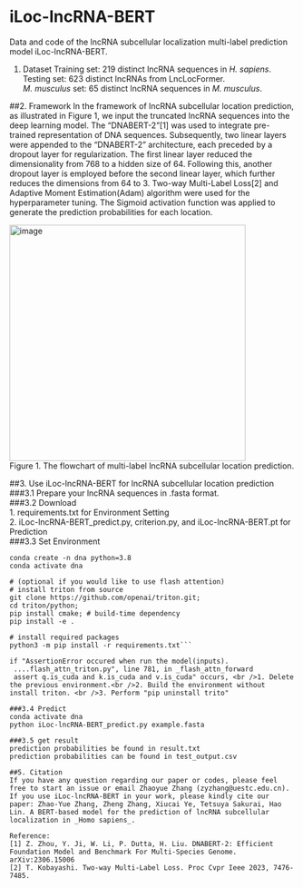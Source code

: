 # iLoc-lncRNA-BERT
Data and code of the lncRNA subcellular localization multi-label prediction model iLoc-lncRNA-BERT.

1. Dataset
  Training set: 219 distinct lncRNA sequences in _H. sapiens_.<br />
  Testing set:  623 distinct lncRNAs from LncLocFormer.<br />
  _M. musculus_ set: 65 distinct lncRNA sequences in _M. musculus_.<br />

##2. Framework
  In the framework of lncRNA subcellular location prediction, as illustrated in Figure 1, we input the truncated lncRNA sequences into the deep learning model. The “DNABERT-2”[1] was used to integrate pre-trained representation of DNA sequences. Subsequently, two linear layers were appended to the “DNABERT-2” architecture, each preceded by a dropout layer for regularization. The first linear layer reduced the dimensionality from 768 to a hidden size of 64. Following this, another dropout layer is employed before the second linear layer, which further reduces the dimensions from 64 to 3. Two-way Multi-Label Loss[2] and Adaptive Moment Estimation(Adam) algorithm were used for the hyperparameter tuning. The Sigmoid activation function was applied to generate the prediction probabilities for each location. 

<img width="416" alt="image" src="https://github.com/ZhaoyueZhang/iLoc-lncRNA-BERT/assets/56220701/6a0f9263-5b9a-4a1e-8667-102d3da20ce2"><br />
Figure 1. The flowchart of multi-label lncRNA subcellular location prediction.

##3. Use iLoc-lncRNA-BERT for lncRNA subcellular location prediction
   ###3.1 Prepare your lncRNA sequences in .fasta format.<br />
   ###3.2 Download<br />
     1. requirements.txt for Environment Setting<br />
     2. iLoc-lncRNA-BERT_predict.py, criterion.py, and iLoc-lncRNA-BERT.pt for Prediction<br />
   ###3.3 Set Environment
   
   ```# create and activate virtual python environment
   conda create -n dna python=3.8
   conda activate dna

   # (optional if you would like to use flash attention)
   # install triton from source
   git clone https://github.com/openai/triton.git;
   cd triton/python;
   pip install cmake; # build-time dependency
   pip install -e .

   # install required packages
   python3 -m pip install -r requirements.txt```

if "AssertionError occured when run the model(inputs).
    ....flash_attn_triton.py", line 781, in _flash_attn_forward
    assert q.is_cuda and k.is_cuda and v.is_cuda" occurs, <br />1. Delete the previous environment.<br />2. Build the environment without install triton. <br />3. Perform "pip uninstall trito"

   ###3.4 Predict
   conda activate dna
   python iLoc-lncRNA-BERT_predict.py example.fasta

   ###3.5 get result
   prediction probabilities be found in result.txt
   prediction probabilities can be found in test_output.csv

##5. Citation
   If you have any question regarding our paper or codes, please feel free to start an issue or email Zhaoyue Zhang (zyzhang@uestc.edu.cn).
   If you use iLoc-lncRNA-BERT in your work, please kindly cite our paper: Zhao-Yue Zhang, Zheng Zhang, Xiucai Ye, Tetsuya Sakurai, Hao Lin. A BERT-based model for the prediction of lncRNA subcellular localization in _Homo sapiens_.

Reference:
[1]	Z. Zhou, Y. Ji, W. Li, P. Dutta, H. Liu. DNABERT-2: Efficient Foundation Model and Benchmark For Multi-Species Genome.	arXiv:2306.15006
[2]	T. Kobayashi. Two-way Multi-Label Loss. Proc Cvpr Ieee 2023, 7476-7485.
